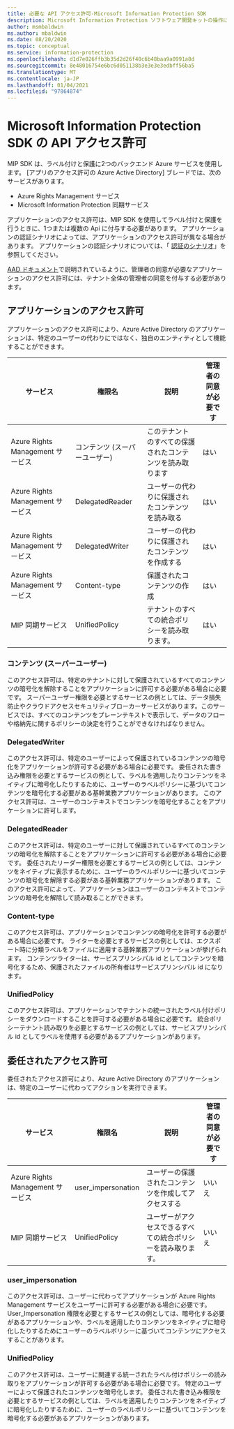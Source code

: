 ```yaml
---
title: 必要な API アクセス許可-Microsoft Information Protection SDK
description: Microsoft Information Protection ソフトウェア開発キットの操作に必要な API のアクセス許可に関する技術的な詳細。
author: msmbaldwin
ms.author: mbaldwin
ms.date: 08/20/2020
ms.topic: conceptual
ms.service: information-protection
ms.openlocfilehash: d1d7e026ffb3b35d2d26f40c6b48baa9a0991a8d
ms.sourcegitcommit: 8e48016754e6bc6d051138b3e3e3e3edbff56ba5
ms.translationtype: MT
ms.contentlocale: ja-JP
ms.lasthandoff: 01/04/2021
ms.locfileid: "97864874"
---
```

# <a name="api-permissions-for-the-microsoft-information-protection-sdk"></a>Microsoft Information Protection SDK の API アクセス許可

MIP SDK は、ラベル付けと保護に2つのバックエンド Azure サービスを使用します。 [アプリのアクセス許可の Azure Active Directory] ブレードでは、次のサービスがあります。

- Azure Rights Management サービス
- Microsoft Information Protection 同期サービス

アプリケーションのアクセス許可は、MIP SDK を使用してラベル付けと保護を行うときに、1つまたは複数の Api に付与する必要があります。 アプリケーションの認証シナリオによっては、アプリケーションのアクセス許可が異なる場合があります。 アプリケーションの認証シナリオについては、「 [認証のシナリオ](/azure/active-directory/develop/authentication-flows-app-scenarios)」を参照してください。

[AAD ドキュメント](/azure/active-directory/manage-apps/grant-admin-consent#grant-admin-consent-in-app-registrations)で説明されているように、管理者の同意が必要なアプリケーションのアクセス許可には、テナント全体の管理者の同意を付与する必要があります。

## <a name="application-permissions"></a>アプリケーションのアクセス許可

アプリケーションのアクセス許可により、Azure Active Directory のアプリケーションは、特定のユーザーの代わりにではなく、独自のエンティティとして機能することができます。

| サービス                         | 権限名           | 説明                                  | 管理者の同意が必要です |
| ------------------------------- | ------------------------- | -------------------------------------------- | ---------------------- |
| Azure Rights Management サービス | コンテンツ (スーパーユーザー)         | このテナントのすべての保護されたコンテンツを読み取ります   | はい                    |
| Azure Rights Management サービス | DelegatedReader   | ユーザーの代わりに保護されたコンテンツを読み取る   | はい                    |
| Azure Rights Management サービス | DelegatedWriter   | ユーザーの代わりに保護されたコンテンツを作成する | はい                    |
| Azure Rights Management サービス | Content-type            | 保護されたコンテンツの作成                     | はい                    |
| MIP 同期サービス                | UnifiedPolicy | テナントのすべての統合ポリシーを読み取ります。      | はい                    |

### <a name="contentsuperuser"></a>コンテンツ (スーパーユーザー)

このアクセス許可は、特定のテナントに対して保護されているすべてのコンテンツの暗号化を解除することをアプリケーションに許可する必要がある場合に必要です。 スーパーユーザー権限を必要とするサービスの例としては、データ損失防止やクラウドアクセスセキュリティブローカーサービスがあります。このサービスでは、すべてのコンテンツをプレーンテキストで表示して、データのフローや格納先に関するポリシーの決定を行うことができなければなりません。  

### <a name="contentdelegatedwriter"></a>DelegatedWriter

このアクセス許可は、特定のユーザーによって保護されているコンテンツの暗号化をアプリケーションが許可する必要がある場合に必要です。 委任された書き込み権限を必要とするサービスの例として、ラベルを適用したりコンテンツをネイティブに暗号化したりするために、ユーザーのラベルポリシーに基づいてコンテンツを暗号化する必要がある基幹業務アプリケーションがあります。 このアクセス許可は、ユーザーのコンテキストでコンテンツを暗号化することをアプリケーションに許可します。

### <a name="contentdelegatedreader"></a>DelegatedReader

このアクセス許可は、特定のユーザーに対して保護されているすべてのコンテンツの暗号化を解除することをアプリケーションに許可する必要がある場合に必要です。 委任されたリーダー権限を必要とするサービスの例としては、コンテンツをネイティブに表示するために、ユーザーのラベルポリシーに基づいてコンテンツの暗号化を解除する必要がある基幹業務アプリケーションがあります。 このアクセス許可によって、アプリケーションはユーザーのコンテキストでコンテンツの暗号化を解除して読み取ることができます。

### <a name="contentwriter"></a>Content-type

このアクセス許可は、アプリケーションでコンテンツの暗号化を許可する必要がある場合に必要です。 ライターを必要とするサービスの例としては、エクスポート時に分類ラベルをファイルに適用する基幹業務アプリケーションが挙げられます。 コンテンツライターは、サービスプリンシパル id としてコンテンツを暗号化するため、保護されたファイルの所有者はサービスプリンシパル id になります。

### <a name="unifiedpolicytenantread"></a>UnifiedPolicy

このアクセス許可は、アプリケーションでテナントの統一されたラベル付けポリシーをダウンロードすることを許可する必要がある場合に必要です。 統合ポリシーテナント読み取りを必要とするサービスの例としては、サービスプリンシパル id としてラベルを使用する必要があるアプリケーションがあります。

## <a name="delegated-permissions"></a>委任されたアクセス許可

委任されたアクセス許可により、Azure Active Directory のアプリケーションは、特定のユーザーに代わってアクションを実行できます。

| サービス                         | 権限名         | 説明                                      | 管理者の同意が必要です |
| ------------------------------- | ----------------------- | ------------------------------------------------ | ---------------------- |
| Azure Rights Management サービス | user_impersonation      | ユーザーの保護されたコンテンツを作成してアクセスする | いいえ                     |
| MIP 同期サービス                | UnifiedPolicy | ユーザーがアクセスできるすべての統合ポリシーを読み取ります。   | いいえ                     |

### <a name="user_impersonation"></a>user_impersonation

このアクセス許可は、ユーザーに代わってアプリケーションが Azure Rights Management サービスをユーザーに許可する必要がある場合に必要です。 User_Impersonation 権限を必要とするサービスの例としては、暗号化する必要があるアプリケーションや、ラベルを適用したりコンテンツをネイティブに暗号化したりするためにユーザーのラベルポリシーに基づいてコンテンツにアクセスすることがあります。
  
### <a name="unifiedpolicyuserread"></a>UnifiedPolicy

このアクセス許可は、ユーザーに関連する統一されたラベル付けポリシーの読み取りをアプリケーションが許可する必要がある場合に必要です。 特定のユーザーによって保護されたコンテンツを暗号化します。 委任された書き込み権限を必要とするサービスの例としては、ラベルを適用したりコンテンツをネイティブに暗号化したりするために、ユーザーのラベルポリシーに基づいてコンテンツを暗号化する必要があるアプリケーションがあります。